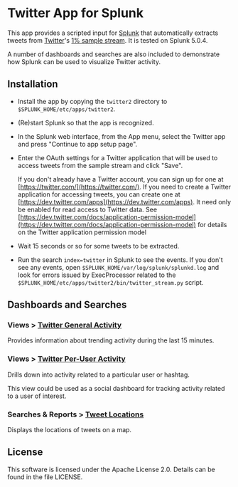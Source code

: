 # Twitter App for Splunk

This app provides a scripted input for [Splunk](http://www.splunk.com/) that
automatically extracts tweets from [Twitter](https://twitter.com/)'s [1% sample
stream](https://dev.twitter.com/docs/api/1.1/get/statuses/sample). It is tested on
Splunk 5.0.4.

A number of dashboards and searches are also included to demonstrate how Splunk
can be used to visualize Twitter activity.

## Installation

* Install the app by copying the `twitter2` directory to
  `$SPLUNK_HOME/etc/apps/twitter2`.

* (Re)start Splunk so that the app is recognized.

* In the Splunk web interface, from the App menu, select the Twitter app
  and press "Continue to app setup page".

* Enter the OAuth settings for a Twitter application that will be used to access
  tweets from the sample stream and click "Save".

  If you don't already have a Twitter account, you can sign up for one at
  [https://twitter.com/](https://twitter.com/). If you need to create a Twitter
  application for accessing tweets, you can create one at
  [https://dev.twitter.com/apps](https://dev.twitter.com/apps). It need only be
  enabled for read access to Twitter data. See
  [https://dev.twitter.com/docs/application-permission-model](https://dev.twitter.com/docs/application-permission-model)
  for details on the Twitter application permission model

* Wait 15 seconds or so for some tweets to be extracted.

* Run the search `index=twitter` in Splunk to see the events. If you don't see
  any events, open `$SPLUNK_HOME/var/log/splunk/splunkd.log` and look for errors
  issued by ExecProcessor related to the
  `$SPLUNK_HOME/etc/apps/twitter2/bin/twitter_stream.py` script.

## Dashboards and Searches

### Views > <u>Twitter General Activity</u>

Provides information about trending activity during the last 15 minutes.

### Views > <u>Twitter Per-User Activity</u>

Drills down into activity related to a particular user or hashtag.

This view could be used as a social dashboard for tracking activity related to a
user of interest.

### Searches & Reports > <u>Tweet Locations</u>

Displays the locations of tweets on a map.

## License

This software is licensed under the Apache License 2.0. Details can be found in
the file LICENSE.
